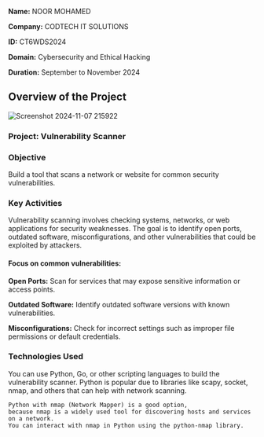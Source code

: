 **Name:** NOOR MOHAMED

**Company:** CODTECH IT SOLUTIONS

**ID:** CT6WDS2024

**Domain:** Cybersecurity and Ethical Hacking

**Duration:** September to November 2024



## Overview of the Project

![Screenshot 2024-11-07 215922](https://github.com/user-attachments/assets/1f5f7eca-7b42-4711-bf71-c20bd05d2506)


### Project: Vulnerability Scanner

### Objective
Build a tool that scans a network or website for common security vulnerabilities.

### Key Activities
Vulnerability scanning involves checking systems, networks, or web applications for security weaknesses. The goal is to identify open ports, outdated software, misconfigurations, and other vulnerabilities that could be exploited by attackers.

#### Focus on common vulnerabilities:
**Open Ports:** Scan for services that may expose sensitive information or access points.

**Outdated Software:** Identify outdated software versions with known vulnerabilities.

**Misconfigurations:** Check for incorrect settings such as improper file permissions or default credentials.

### Technologies Used
You can use Python, Go, or other scripting languages to build the vulnerability scanner. Python is popular due to libraries like scapy, socket, nmap, and others that can help with network scanning.

    Python with nmap (Network Mapper) is a good option, 
    because nmap is a widely used tool for discovering hosts and services on a network. 
    You can interact with nmap in Python using the python-nmap library.
